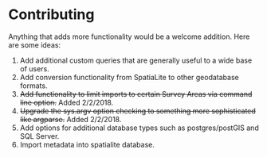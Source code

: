 # Contributing #
Anything that adds more functionality would be a welcome addition. Here are some ideas:

1. Add additional custom queries that are generally useful to a wide base of users.
2. Add conversion functionality from SpatiaLite to other geodatabase formats.
3. ~~Add functionality to limit imports to certain Survey Areas via command line option.~~ Added 2/2/2018.
4. ~~Upgrade the sys.argv option checking to something more sophisticated like argparse.~~ Added 2/2/2018.
5. Add options for additional database types such as postgres/postGIS and SQL Server.
6. Import metadata into spatialite database.
